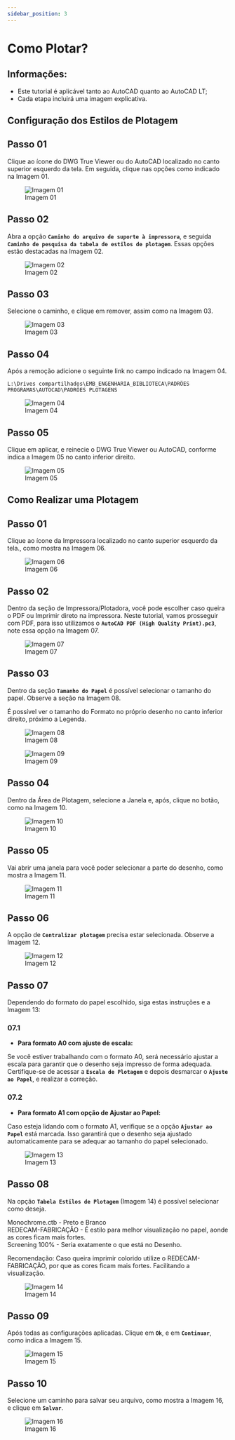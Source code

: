 ```yaml
---
sidebar_position: 3
---
```


# Como Plotar?

## Informações:
- Este tutorial é aplicável tanto ao AutoCAD quanto ao AutoCAD LT;
- Cada etapa incluirá uma imagem explicativa.

## Configuração dos Estilos de Plotagem

## Passo 01
Clique ao ícone do DWG True Viewer ou do AutoCAD localizado no canto superior esquerdo da tela. Em seguida, clique nas opções como indicado na Imagem 01.

<figure>
    <img src="/img/autocad/tutoriais/como-plotar/img01.png" alt="Imagem 01" />
    <figcaption>Imagem 01</figcaption>
</figure>

## Passo 02
Abra a opção **`Caminho do arquivo de suporte à impressora`**, e seguida **`Caminho de pesquisa da tabela de estilos de plotagem`**. Essas opções estão destacadas na Imagem 02.

<figure>
    <img src="/img/autocad/tutoriais/como-plotar/img02.png" alt="Imagem 02" />
    <figcaption>Imagem 02</figcaption>
</figure>

## Passo 03
Selecione o caminho, e clique em remover, assim como na Imagem 03.

<figure>
    <img src="/img/autocad/tutoriais/como-plotar/img03.png" alt="Imagem 03" />
    <figcaption>Imagem 03</figcaption>
</figure>

## Passo 04
Após a remoção adicione o seguinte link no campo indicado na Imagem 04.

```
L:\Drives compartilhados\EMB_ENGENHARIA_BIBLIOTECA\PADRÕES PROGRAMAS\AUTOCAD\PADRÕES PLOTAGENS
```

<figure>
    <img src="/img/autocad/tutoriais/como-plotar/img04.png" alt="Imagem 04" />
    <figcaption>Imagem 04</figcaption>
</figure>

## Passo 05
Clique em aplicar, e reinecie o DWG True Viewer ou AutoCAD, conforme indica a Imagem 05 no canto inferior direito.

<figure>
    <img src="/img/autocad/tutoriais/como-plotar/img05.png" alt="Imagem 05" />
    <figcaption>Imagem 05</figcaption>
</figure>
 
 ## Como Realizar uma Plotagem

 ## Passo 01
 Clique ao ícone da Impressora localizado no canto superior esquerdo da tela., como mostra na Imagem 06.

<figure>
    <img src="/img/autocad/tutoriais/como-plotar/img06.png" alt="Imagem 06" />
    <figcaption>Imagem 06</figcaption>
</figure>

## Passo 02
Dentro da seção de Impressora/Plotadora, você pode escolher caso queira o PDF ou Imprimir direto na impressora. Neste tutorial, vamos prosseguir com PDF, para isso utilizamos o **`AutoCAD PDF (High Quality Print).pc3`**, note essa opção na Imagem 07.

<figure>
    <img src="/img/autocad/tutoriais/como-plotar/img07.png" alt="Imagem 07" />
    <figcaption>Imagem 07</figcaption>
</figure>

## Passo 03
Dentro da seção **`Tamanho do Papel`** é possível selecionar o tamanho do papel. Observe a seção na Imagem 08.

É possível ver o tamanho do Formato no próprio desenho no canto inferior direito, próximo a Legenda.

<figure>
    <img src="/img/autocad/tutoriais/como-plotar/img08.png" alt="Imagem 08" />
    <figcaption>Imagem 08</figcaption>
</figure>

<figure>
    <img src="/img/autocad/tutoriais/como-plotar/img09.png" alt="Imagem 09" />
    <figcaption>Imagem 09</figcaption>
</figure>

## Passo 04
Dentro da Área de Plotagem, selecione a Janela e, após, clique no botão, como na Imagem 10.

<figure>
    <img src="/img/autocad/tutoriais/como-plotar/img10.png" alt="Imagem 10" />
    <figcaption>Imagem 10</figcaption>
</figure>

## Passo 05
Vai abrir uma janela para você poder selecionar a parte do desenho, como mostra a Imagem 11.

<figure>
    <img src="/img/autocad/tutoriais/como-plotar/img11.png" alt="Imagem 11" />
    <figcaption>Imagem 11</figcaption>
</figure>

## Passo 06
A opção de **``Centralizar plotagem``** precisa estar selecionada. Observe a Imagem 12.

<figure>
    <img src="/img/autocad/tutoriais/como-plotar/img12.png" alt="Imagem 12" />
    <figcaption>Imagem 12</figcaption>
</figure>

## Passo 07
Dependendo do formato do papel escolhido, siga estas instruções e a Imagem 13:

### 07.1
- **Para formato A0 com ajuste de escala:**

Se você estiver trabalhando com o formato A0, será necessário ajustar a escala para garantir que o desenho seja impresso de forma adequada. Certifique-se de acessar a **``Escala de Plotagem``** e depois desmarcar o **``Ajuste ao Papel``**, e realizar a correção.

 ### 07.2
 - **Para formato A1 com opção de Ajustar ao Papel:**

Caso esteja lidando com o formato A1, verifique se a opção **``Ajustar ao Papel``** está marcada. Isso garantirá que o desenho seja ajustado automaticamente para se adequar ao tamanho do papel selecionado.

<figure>
    <img src="/img/autocad/tutoriais/como-plotar/img13.png" alt="Imagem 13" />
    <figcaption>Imagem 13</figcaption>
</figure>

## Passo 08
Na opção **``Tabela Estilos de Plotagem``** (Imagem 14) é possível selecionar como deseja. 

Monochrome.ctb - Preto e Branco  
REDECAM-FABRICAÇÃO - É estilo para melhor visualização no papel, aonde as cores ficam mais fortes.  
Screening 100% - Seria exatamente o que está no Desenho.  

Recomendação: Caso queira imprimir colorido utilize o REDECAM-FABRICAÇÃO, por que as cores ficam mais fortes. Facilitando a visualização.

<figure>
    <img src="/img/autocad/tutoriais/como-plotar/img14.png" alt="Imagem 14" />
    <figcaption>Imagem 14</figcaption>
</figure>

## Passo 09
Após todas as configurações aplicadas. Clique em **``Ok``**, e em **``Continuar``**, como indica a Imagem 15.

<figure>
    <img src="/img/autocad/tutoriais/como-plotar/img15.png" alt="Imagem 15" />
    <figcaption>Imagem 15</figcaption>
</figure>

## Passo 10
Selecione um caminho para salvar seu arquivo, como mostra a Imagem 16, e clique em **``Salvar``**.

<figure>
    <img src="/img/autocad/tutoriais/como-plotar/img16.png" alt="Imagem 16" />
    <figcaption>Imagem 16</figcaption>
</figure>